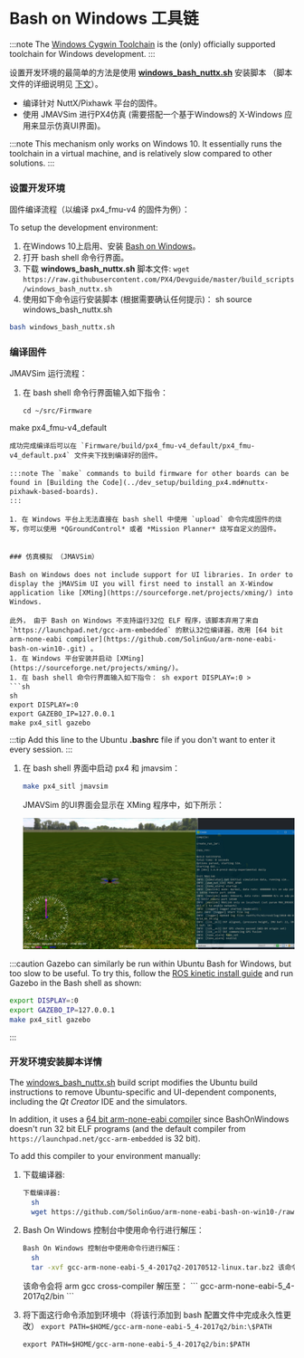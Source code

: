 # Bash on Windows 工具链

:::note
The [Windows Cygwin Toolchain](../dev_setup/dev_env_windows_cygwin.md) is the (only) officially supported toolchain for Windows development.
:::

设置开发环境的最简单的方法是使用 **<a href="https://raw.githubusercontent.com/PX4/Devguide/master/build_scripts/windows_bash_nuttx.sh" target="_blank" download>windows_bash_nuttx.sh</a>** 安装脚本 （脚本文件的详细说明见 [下文](#build_script_details)）。
* 编译针对 NuttX/Pixhawk 平台的固件。
* 使用 JMAVSim 进行PX4仿真 (需要搭配一个基于Windows的 X-Windows 应用来显示仿真UI界面)。

:::note
This mechanism only works on Windows 10. It essentially runs the toolchain in a virtual machine, and is relatively slow compared to other solutions.
:::

### 设置开发环境

固件编译流程（以编译 px4_fmu-v4 的固件为例）： <!-- NEED px4_version -->

To setup the development environment:
1. 在Windows 10上启用、安装 [Bash on Windows](https://github.com/Microsoft/BashOnWindows)。
1. 打开 bash shell 命令行界面。
1. 下载 **windows_bash_nuttx.sh** 脚本文件: `wget https://raw.githubusercontent.com/PX4/Devguide/master/build_scripts/windows_bash_nuttx.sh` <!-- NEED px4_version -->
1. 使用如下命令运行安装脚本 (根据需要确认任何提示)： sh source windows_bash_nuttx.sh
  ```sh
  bash windows_bash_nuttx.sh
  ```

### 编译固件

JMAVSim 运行流程：
1. 在 bash shell 命令行界面输入如下指令：
   ```
   cd ~/src/Firmware
 make px4_fmu-v4_default
   ```
   成功完成编译后可以在 `Firmware/build/px4_fmu-v4_default/px4_fmu-v4_default.px4` 文件夹下找到编译好的固件。

   :::note The `make` commands to build firmware for other boards can be found in [Building the Code](../dev_setup/building_px4.md#nuttx-pixhawk-based-boards).
:::

1. 在 Windows 平台上无法直接在 bash shell 中使用 `upload` 命令完成固件的烧写，你可以使用 *QGroundControl* 或者 *Mission Planner* 烧写自定义的固件。


### 仿真模拟 （JMAVSim）

Bash on Windows does not include support for UI libraries. In order to display the jMAVSim UI you will first need to install an X-Window application like [XMing](https://sourceforge.net/projects/xming/) into Windows.

此外， 由于 Bash on Windows 不支持运行32位 ELF 程序，该脚本弃用了来自 `https://launchpad.net/gcc-arm-embedded` 的默认32位编译器，改用 [64 bit arm-none-eabi compiler](https://github.com/SolinGuo/arm-none-eabi-bash-on-win10-.git) 。
1. 在 Windows 平台安装并启动 [XMing](https://sourceforge.net/projects/xming/)。
1. 在 bash shell 命令行界面输入如下指令： sh export DISPLAY=:0 >
   ```sh
   sh
  export DISPLAY=:0
  export GAZEBO_IP=127.0.0.1
  make px4_sitl gazebo
   ```

   :::tip Add this line to the Ubuntu **.bashrc** file if you don't want to enter it every session.
:::
1. 在 bash shell 界面中启动 px4 和 jmavsim：
   ```sh
   make px4_sitl jmavsim
   ```
   JMAVSim 的UI界面会显示在 XMing 程序中，如下所示：

   ![jMAVSimOnWindows](../../assets/simulation/jmavsim_on_windows.png)

:::caution
Gazebo can similarly be run within Ubuntu Bash for Windows, but too slow to be useful. To try this, follow the [ROS kinetic install guide](http://wiki.ros.org/kinetic/Installation/Ubuntu) and run Gazebo in the Bash shell as shown:
```sh
export DISPLAY=:0
export GAZEBO_IP=127.0.0.1
make px4_sitl gazebo
```
:::

<a id="build_script_details"></a>

### 开发环境安装脚本详情

The <a href="https://raw.githubusercontent.com/PX4/Devguide/master/build_scripts/windows_bash_nuttx.sh">windows_bash_nuttx.sh</a> <!-- NEED px4_version --> build script modifies the Ubuntu build instructions to remove Ubuntu-specific and UI-dependent components, including the *Qt Creator* IDE and the simulators.

In addition, it uses a [64 bit arm-none-eabi compiler](https://github.com/SolinGuo/arm-none-eabi-bash-on-win10-.git) since BashOnWindows doesn't run 32 bit ELF programs (and the default compiler from `https://launchpad.net/gcc-arm-embedded` is 32 bit).

To add this compiler to your environment manually:

1. 下载编译器:
   ```sh
   下载编译器: 
     sh
     wget https://github.com/SolinGuo/arm-none-eabi-bash-on-win10-/raw/master/gcc-arm-none-eabi-5_4-2017q2-20170512-linux.tar.bz2
   ```
1. Bash On Windows 控制台中使用命令行进行解压：
   ```sh
   Bash On Windows 控制台中使用命令行进行解压： 
     sh
     tar -xvf gcc-arm-none-eabi-5_4-2017q2-20170512-linux.tar.bz2 该命令会将 arm gcc cross-compiler 解压至： <code>gcc-arm-none-eabi-5_4-2017q2/bin</code>
   ```

   </code>
   该命令会将 arm gcc cross-compiler 解压至：
   ```
   gcc-arm-none-eabi-5_4-2017q2/bin
   ```
1. 将下面这行命令添加到环境中（将该行添加到 bash 配置文件中完成永久性更改） `export PATH=$HOME/gcc-arm-none-eabi-5_4-2017q2/bin:\$PATH`
   ```
   export PATH=$HOME/gcc-arm-none-eabi-5_4-2017q2/bin:$PATH
   ```
